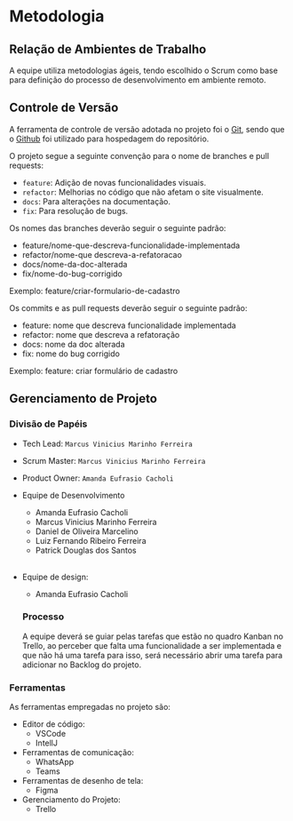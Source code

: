 # Metodologia

## Relação de Ambientes de Trabalho

A equipe utiliza metodologias ágeis, tendo escolhido o Scrum como base para definição do processo de desenvolvimento em ambiente remoto.

## Controle de Versão

A ferramenta de controle de versão adotada no projeto foi o
[Git](https://git-scm.com/), sendo que o [Github](https://github.com)
foi utilizado para hospedagem do repositório.

O projeto segue a seguinte convenção para o nome de branches e pull requests:

- `feature`: Adição de novas funcionalidades visuais.
- `refactor`: Melhorias no código que não afetam o site visualmente.
- `docs`: Para alterações na documentação.
- `fix`: Para resolução de bugs.

Os nomes das branches deverão seguir o seguinte padrão:

- feature/nome-que-descreva-funcionalidade-implementada
- refactor/nome-que descreva-a-refatoracao
- docs/nome-da-doc-alterada
- fix/nome-do-bug-corrigido

Exemplo: feature/criar-formulario-de-cadastro

Os commits e as pull requests deverão seguir o seguinte padrão:

- feature: nome que descreva funcionalidade implementada
- refactor: nome que descreva a refatoração
- docs: nome da doc alterada
- fix: nome do bug corrigido

Exemplo: feature: criar formulário de cadastro

## Gerenciamento de Projeto

### Divisão de Papéis

- Tech Lead: `Marcus Vinicius Marinho Ferreira`
- Scrum Master: `Marcus Vinicius Marinho Ferreira`
- Product Owner: `Amanda Eufrasio Cacholi`
- Equipe de Desenvolvimento
  - Amanda Eufrasio Cacholi
  - Marcus Vinicius Marinho Ferreira
  - Daniel de Oliveira Marcelino
  - Luiz Fernando Ribeiro Ferreira
  - Patrick Douglas dos Santos

  <br/>
- Equipe de design:

  - Amanda Eufrasio Cacholi

  ### Processo

  A equipe deverá se guiar pelas tarefas que estão no quadro Kanban no Trello, ao perceber que falta uma funcionalidade a ser implementada e que não há uma tarefa para isso, será necessário abrir uma tarefa para adicionar no Backlog do projeto.

### Ferramentas

As ferramentas empregadas no projeto são:

- Editor de código:
  - VSCode
  - IntellJ
- Ferramentas de comunicação:
  - WhatsApp
  - Teams
- Ferramentas de desenho de tela:
  - Figma
- Gerenciamento do Projeto:
  - Trello
